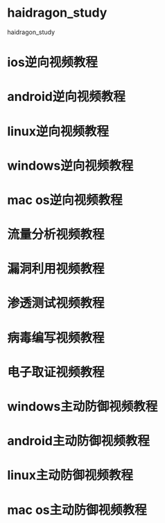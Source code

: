 # haidragon_study
haidragon_study
# ios逆向视频教程
# android逆向视频教程
# linux逆向视频教程
# windows逆向视频教程
# mac os逆向视频教程
# 流量分析视频教程
# 漏洞利用视频教程
# 渗透测试视频教程
# 病毒编写视频教程
# 电子取证视频教程
# windows主动防御视频教程
# android主动防御视频教程
# linux主动防御视频教程
# mac os主动防御视频教程
 
